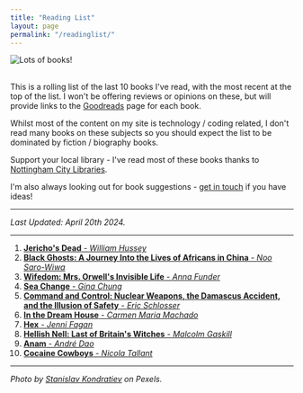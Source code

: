 ```yaml
---
title: "Reading List"
layout: page
permalink: "/readinglist/"
---
```

<div class="container">
    <div class="row">
        <div class="col-md-12">
            <img src="{{site.baseurl}}/assets/images/readinglistbanner.jpg" class="img-fluid" alt="Lots of books!">
        </div>
    </div>
    <div class="row">
        <div class="col-md-12">
            <br/>
            <p>This is a rolling list of the last 10 books I've read, with the most recent at the top of the list.  I won't be offering reviews or opinions on these, but will provide links to the <a href="https://www.goodreads.com/" target="_blank">Goodreads</a> page for each book.</p>
            <p>Whilst most of the content on my site is technology / coding related, I don't read many books on these subjects so you should expect the list to be dominated by fiction / biography books.</p>
            <p>Support your local library - I've read most of these books thanks to <a href="https://www.nottinghamcitylibraries.co.uk/" target="_blank">Nottingham City Libraries</a>.</p>
            <p>I'm also always looking out for book suggestions - <a href="/contact">get in touch</a> if you have ideas!</p>
            <hr/>
            <p><i>Last Updated: April 20th 2024.</i></p>
            <hr/>
            <ol> 
              <li><a href="https://www.goodreads.com/book/show/136357007-jericho-s-dead" target="_blank"><b>Jericho's Dead</b> - <i>William Hussey</i></a></li>     
              <li><a href="https://www.goodreads.com/book/show/121472993-black-ghosts" target="_blank"><b>Black Ghosts: A Journey Into the Lives of Africans in China</b> - <i>Noo Saro-Wiwa</i></a></li>     
              <li><a href="https://www.goodreads.com/en/book/show/62802741" target="_blank"><b>Wifedom: Mrs. Orwell's Invisible Life</b> - <i>Anna Funder</i></a></li>  
              <li><a href="https://www.goodreads.com/book/show/61387972-sea-change" target="_blank"><b>Sea Change</b> - <i>Gina Chung</i></a></li> 
              <li><a href="https://www.goodreads.com/book/show/6452798-command-and-control" target="_blank"><b>Command and Control: Nuclear Weapons, the Damascus Accident, and the Illusion of Safety</b> - <i>Eric Schlosser</i></a></li>  
              <li><a href="https://www.goodreads.com/book/show/43317482-in-the-dream-house" target="_blank"><b>In the Dream House</b> - <i>Carmen Maria Machado</i></a></li> 
              <li><a href="https://www.goodreads.com/book/show/60003006-hex" target="_blank"><b>Hex</b> - <i>Jenni Fagan</i></a></li> 
              <li><a href="https://www.goodreads.com/book/show/2421373.Hellish_Nell" target="_blank"><b>Hellish Nell: Last of Britain's Witches</b> - <i>Malcolm Gaskill</i></a></li>
              <li><a href="https://www.goodreads.com/book/show/123025358-anam" target="_blank"><b>Anam</b> - <i>André Dao</i></a></li>   
              <li><a href="https://www.goodreads.com/book/show/202125211-cocaine-cowboys" target="_blank"><b>Cocaine Cowboys</b> - <i>Nicola Tallant</i></a></li> 
            </ol>
            <hr/>
            <p><i>Photo by <a href="https://www.pexels.com/photo/books-on-wooden-shelves-inside-library-2908984/" target="_blank">Stanislav Kondratiev</a> on Pexels.</i></p>
         </div>
   </div>
</div>
